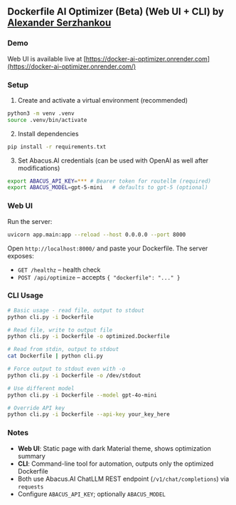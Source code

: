 ## Dockerfile AI Optimizer (Beta) (Web UI + CLI) by [Alexander Serzhankou](https://www.linkedin.com/in/aliaksandr-serzhankou/)

### Demo

Web UI is available live at [https://docker-ai-optimizer.onrender.com](https://docker-ai-optimizer.onrender.com/)

### Setup

1. Create and activate a virtual environment (recommended)

```bash
python3 -m venv .venv
source .venv/bin/activate
```

2. Install dependencies

```bash
pip install -r requirements.txt
```

3. Set Abacus.AI credentials (can be used with OpenAI as well after modifications)

```bash
export ABACUS_API_KEY=*** # Bearer token for routellm (required)
export ABACUS_MODEL=gpt-5-mini   # defaults to gpt-5 (optional)
```

### Web UI

Run the server:

```bash
uvicorn app.main:app --reload --host 0.0.0.0 --port 8000
```

Open `http://localhost:8000/` and paste your Dockerfile. The server exposes:

- `GET /healthz` – health check
- `POST /api/optimize` – accepts `{ "dockerfile": "..." }`

### CLI Usage

```bash
# Basic usage - read file, output to stdout
python cli.py -i Dockerfile

# Read file, write to output file
python cli.py -i Dockerfile -o optimized.Dockerfile

# Read from stdin, output to stdout
cat Dockerfile | python cli.py

# Force output to stdout even with -o
python cli.py -i Dockerfile -o /dev/stdout

# Use different model
python cli.py -i Dockerfile --model gpt-4o-mini

# Override API key
python cli.py -i Dockerfile --api-key your_key_here
```

### Notes

- **Web UI**: Static page with dark Material theme, shows optimization summary
- **CLI**: Command-line tool for automation, outputs only the optimized Dockerfile
- Both use Abacus.AI ChatLLM REST endpoint (`/v1/chat/completions`) via `requests`
- Configure `ABACUS_API_KEY`; optionally `ABACUS_MODEL`

